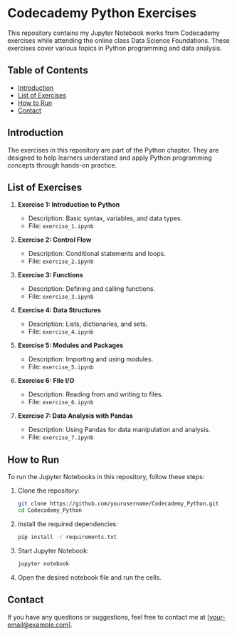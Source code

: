 # Codecademy Python Exercises

This repository contains my Jupyter Notebook works from Codecademy exercises while attending the online class Data Science Foundations. These exercises cover various topics in Python programming and data analysis.

## Table of Contents

- [Introduction](#introduction)
- [List of Exercises](#list-of-exercises)
- [How to Run](#how-to-run)
- [Contact](#contact)

## Introduction

The exercises in this repository are part of the Python chapter. They are designed to help learners understand and apply Python programming concepts through hands-on practice.

## List of Exercises

1. **Exercise 1: Introduction to Python**
   - Description: Basic syntax, variables, and data types.
   - File: `exercise_1.ipynb`

2. **Exercise 2: Control Flow**
   - Description: Conditional statements and loops.
   - File: `exercise_2.ipynb`

3. **Exercise 3: Functions**
   - Description: Defining and calling functions.
   - File: `exercise_3.ipynb`

4. **Exercise 4: Data Structures**
   - Description: Lists, dictionaries, and sets.
   - File: `exercise_4.ipynb`

5. **Exercise 5: Modules and Packages**
   - Description: Importing and using modules.
   - File: `exercise_5.ipynb`

6. **Exercise 6: File I/O**
   - Description: Reading from and writing to files.
   - File: `exercise_6.ipynb`

7. **Exercise 7: Data Analysis with Pandas**
   - Description: Using Pandas for data manipulation and analysis.
   - File: `exercise_7.ipynb`

## How to Run

To run the Jupyter Notebooks in this repository, follow these steps:

1. Clone the repository:
   ```bash
   git clone https://github.com/yourusername/Codecademy_Python.git
   cd Codecademy_Python
   ```

2. Install the required dependencies:
   ```bash
   pip install -r requirements.txt
   ```

3. Start Jupyter Notebook:
   ```bash
   jupyter notebook
   ```

4. Open the desired notebook file and run the cells.

## Contact

If you have any questions or suggestions, feel free to contact me at [your-email@example.com].
